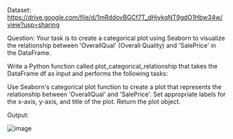Dataset: https://drive.google.com/file/d/1mRddovBGCf7T_dHjykgNT9gdO1Hbw34w/view?usp=sharing

Question:
Your task is to create a categorical plot using Seaborn to visualize the relationship between 'OverallQual' (Overall Quality) and 'SalePrice' in the DataFrame.

Write a Python function called plot_categorical_relationship that takes the DataFrame df as input and performs the following tasks:

Use Seaborn's categorical plot function to create a plot that represents the relationship between 'OverallQual' and 'SalePrice'.
Set appropriate labels for the x-axis, y-axis, and title of the plot.
Return the plot object.

Output:

![image](https://github.com/priyansh-05/Assess-Coding-Questions/assets/105283676/9ecfeb00-6267-4962-9cf6-44e0500d2759)
